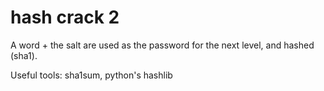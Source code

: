 # hash crack 2

A word + the salt are used as the password for the next level, and hashed (sha1).

Useful tools:
sha1sum, python's hashlib
